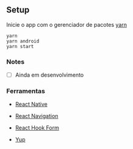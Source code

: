 ## Setup

Inicie o app com o gerenciador de pacotes [yarn](https://classic.yarnpkg.com/lang/en/)
```
yarn
yarn android
yarn start
```

### Notes
- [ ] Ainda em desenvolvimento

### Ferramentas  
- [React Native](https://reactnative.dev/)</p>
- [React Navigation](https://reactnavigation.org/)</p>
- [React Hook Form](https://react-hook-form.com/)</p>
- [Yup](https://github.com/jquense/yup)</p>
